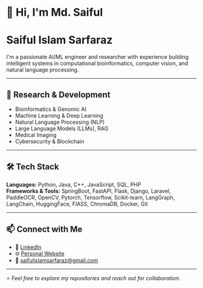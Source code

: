 # 👋 Hi, I'm Md. Saiful 

# Saiful Islam Sarfaraz

I'm a passionate AI/ML engineer and researcher with experience building intelligent systems in computational bioinformatics, computer vision, and natural language processing. 

---

## 🔬 Research & Development

- Bioinformatics & Genomic AI  
- Machine Learning & Deep Learning  
- Natural Language Processing (NLP)  
- Large Language Models (LLMs), RAG  
- Medical Imaging  
- Cybersecurity & Blockchain

---

## 🛠 Tech Stack

**Languages:** Python, Java, C++, JavaScript, SQL, PHP  
**Frameworks & Tools:** SpringBoot, FastAPI, Flask, Django, Laravel, PaddleOCR, OpenCV, Pytorch, Tensorflow, Scikit-learn, LangGraph, LangChain, HuggingFace, FIASS, ChromaDB, Docker, Git

---

## 📫 Connect with Me

- 🔗 [LinkedIn](https://www.linkedin.com/in/md-saiful-283000181/)
- 🌐 [Personal Website](https://saifulislamsarfaraz.github.io)
- 📧 saifulislamsarfaraz@gmail.com

---

⭐️ *Feel free to explore my repositories and reach out for collaboration.*
